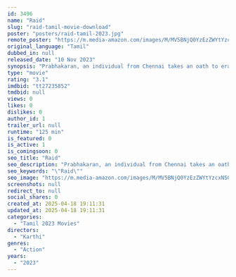 ```yaml
---
id: 3496
name: "Raid"
slug: "raid-tamil-movie-download"
poster: "posters/raid-tamil-2023.jpg"
remote_poster: "https://m.media-amazon.com/images/M/MV5BNjQ0YzEzZWYtYzcxNS00ODBhLTliMTMtOWNlMTk1ZGJkNjU1XkEyXkFqcGc@._V1_SX300.jpg"
original_language: "Tamil"
dubbed_in: null
released_date: "10 Nov 2023"
synopsis: "Prabhakaran, an individual from Chennai takes an oath to eradicate wrongdoers in society. However. he faces many struggles and problems from the enemies."
type: "movie"
rating: "3.1"
imdbid: "tt27235852"
tmdbid: null
views: 0
likes: 0
dislikes: 0
author_id: 1
trailer_url: null
runtime: "125 min"
is_featured: 0
is_active: 1
is_comingsoon: 0
seo_title: "Raid"
seo_description: "Prabhakaran, an individual from Chennai takes an oath to eradicate wrongdoers in society. However. he faces many struggles and problems from the enemies."
seo_keywords: "\"Raid\""
seo_image: "https://m.media-amazon.com/images/M/MV5BNjQ0YzEzZWYtYzcxNS00ODBhLTliMTMtOWNlMTk1ZGJkNjU1XkEyXkFqcGc@._V1_SX300.jpg"
screenshots: null
redirect_to: null
social_shares: 0
created_at: 2025-04-18 19:11:31
updated_at: 2025-04-18 19:11:31
categories:
  - "Tamil 2023 Movies"
directors:
  - "Karthi"
genres:
  - "Action"
years:
  - "2023"
---
```

